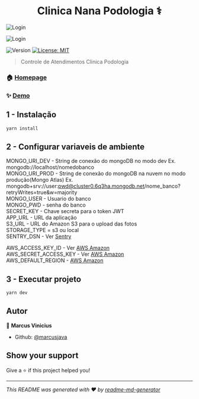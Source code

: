 <h1 align="center">Clinica Nana Podologia ⚕️ </h1>

<p>
  <img alt="Login" src="https://podobucketv2.s3-sa-east-1.amazonaws.com/tela_login.png" />
  
</p>
<p>
  <img alt="Login" src="https://podobucketv2.s3-sa-east-1.amazonaws.com/dashboard.png" />
  
</p>
<p>
  <img alt="Version" src="https://img.shields.io/badge/version-1.0.0-blue.svg?cacheSeconds=2592000" />
  <a href="#" target="_blank">
    <img alt="License: MIT" src="https://img.shields.io/badge/License-MIT-yellow.svg" />
  </a>
</p>

> Controle de Atendimentos Clinica Podologia

### 🏠 [Homepage](https://nanapodologia.herokuapp.com)

### ✨ [Demo](https://nanapodologia.herokuapp.com)

## 1 - Instalação

```sh
yarn install
```

## 2 - Configurar variaveis de ambiente

MONGO_URI_DEV - String de conexão do mongoDB no modo dev Ex. mongodb://localhost/nomedobanco
<br/>
MONGO_URI_PROD - String de conexão do mongoDB na nuvem no modo produção(Mongo Atlas)
Ex. mongodb+srv://user:pwd@cluster0.6q3ha.mongodb.net/nome_banco?retryWrites=true&w=majority
<br/>
MONGO_USER - Usuario do banco
</br>
MONGO_PWD - senha do banco
<br/>
SECRET_KEY - Chave secreta para o token JWT
<br/>
APP_URL - URL da aplicação
<br/>
S3_URL - URL do Amazon S3 para o upload das fotos
<br/>
STORAGE_TYPE = s3 ou local
<br/>
SENTRY_DSN - Ver <a href="https://sentry.io/welcome/" target="_blank">Sentry</a>
<br/>

AWS_ACCESS_KEY_ID - Ver <a href="https://aws.amazon.com/" target="_blank">AWS Amazon</a>
<br/>
AWS_SECRET_ACCESS_KEY - Ver <a href="https://aws.amazon.com/" target="_blank">AWS Amazon</a>
<br/>
AWS_DEFAULT_REGION - <a href="https://aws.amazon.com/" target="_blank">AWS Amazon</a>
<br/>

## 3 - Executar projeto

```sh
yarn dev
```

## Autor

👤 **Marcus Vinicius**

- Github: [@marcusjava](https://github.com/marcusjava)

## Show your support

Give a ⭐️ if this project helped you!

---

_This README was generated with ❤️ by [readme-md-generator](https://github.com/kefranabg/readme-md-generator)_
